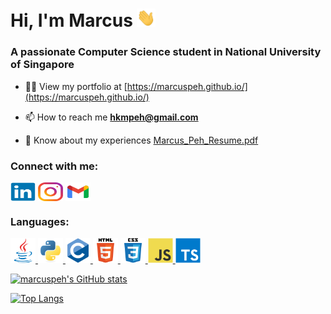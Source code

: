 # Hi, I'm Marcus <img src="https://raw.githubusercontent.com/marcuspeh/marcuspeh/main/assets/wave.gif" width="30px">
### A passionate Computer Science student in National University of Singapore

- 👨‍💻 View my portfolio at [https://marcuspeh.github.io/](https://marcuspeh.github.io/)

- 📫 How to reach me **hkmpeh@gmail.com**

- 📄 Know about my experiences [Marcus_Peh_Resume.pdf](https://marcuspeh.vercel.app/Marcus_Peh_Resume.pdf)

### Connect with me:
<a href="https://www.linkedin.com/in/marcuspeh" target="blank"><img align="center" src="https://raw.githubusercontent.com/devicons/devicon/master/icons/linkedin/linkedin-original.svg" alt="linkedin" height="30" width="40" /></a>
<a href="https://instagram.com/marcuspeh_" target="blank"><img align="center" src="https://raw.githubusercontent.com/marcuspeh/marcuspeh/main/assets/instagram.svg" alt="instagram" height="30" width="40" /></a>
<a href="mailto:hkmpeh@gmail.com" target="blank"><img align="center" src="https://raw.githubusercontent.com/marcuspeh/marcuspeh/main/assets/gmail.svg" alt="email" height="30" width="40" /></a>

### Languages:
<a href="https://www.java.com" target="_blank"> <img src="https://raw.githubusercontent.com/devicons/devicon/master/icons/java/java-original.svg" alt="java" width="40" height="40"/> </a> 
<a href="https://www.python.org" target="_blank"> <img src="https://raw.githubusercontent.com/devicons/devicon/master/icons/python/python-original.svg" alt="python" width="40" height="40"/> </a> 
<a href="https://www.cprogramming.com/" target="_blank"> <img src="https://raw.githubusercontent.com/devicons/devicon/master/icons/c/c-original.svg" alt="c" width="40" height="40"/> </a> 
<a href="https://www.w3.org/html/" target="_blank"> <img src="https://raw.githubusercontent.com/devicons/devicon/master/icons/html5/html5-original-wordmark.svg" alt="html5" width="40" height="40"/> </a> 
<a href="https://www.w3schools.com/css/" target="_blank"> <img src="https://raw.githubusercontent.com/devicons/devicon/master/icons/css3/css3-original-wordmark.svg" alt="css3" width="40" height="40"/> </a> 
<a href="https://developer.mozilla.org/en-US/docs/Web/JavaScript" target="_blank"> <img src="https://raw.githubusercontent.com/devicons/devicon/master/icons/javascript/javascript-original.svg" alt="javascript" width="40" height="40"/> </a> 
<a href="https://www.typescriptlang.org/" target="_blank"> <img src="https://raw.githubusercontent.com/devicons/devicon/master/icons/typescript/typescript-original.svg" alt="TypeScript" width="40" height="40"/> </a> 

[![marcuspeh's GitHub stats](https://github-readme-stats.vercel.app/api?username=marcuspeh&hide=stars&show_icons=true&theme=solarized-light)](https://github.com/anuraghazra/github-readme-stats)

[![Top Langs](https://github-readme-stats.vercel.app/api/top-langs/?username=marcuspeh&layout=compact)](https://github.com/anuraghazra/github-readme-stats)
